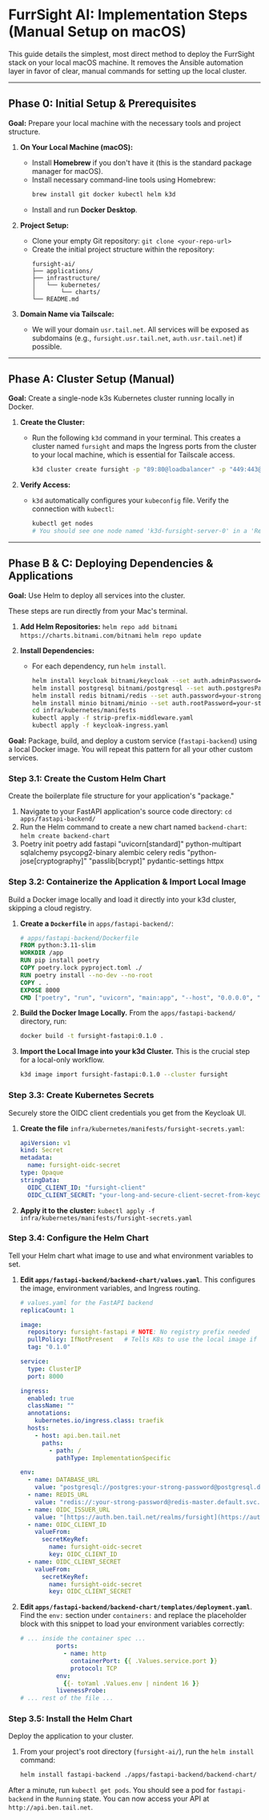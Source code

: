 # FurrSight AI: Implementation Steps (Manual Setup on macOS)

This guide details the simplest, most direct method to deploy the FurrSight stack on your local macOS machine. It removes the Ansible automation layer in favor of clear, manual commands for setting up the local cluster.

---

## Phase 0: Initial Setup & Prerequisites

**Goal:** Prepare your local machine with the necessary tools and project structure.

1.  **On Your Local Machine (macOS):**
    - Install **Homebrew** if you don't have it (this is the standard package manager for macOS).
    - Install necessary command-line tools using Homebrew:
      ```bash
      brew install git docker kubectl helm k3d
      ```
    - Install and run **Docker Desktop**.

2.  **Project Setup:**
    - Clone your empty Git repository: `git clone <your-repo-url>`
    - Create the initial project structure within the repository:
      ```
      fursight-ai/
      ├── applications/
      ├── infrastructure/
      │   └── kubernetes/
      │       └── charts/
      └── README.md
      ```

3.  **Domain Name via Tailscale:**
    - We will your domain `usr.tail.net`. All services will be exposed as subdomains (e.g., `fursight.usr.tail.net`, `auth.usr.tail.net`) if possible.

---

## Phase A: Cluster Setup (Manual)

**Goal:** Create a single-node k3s Kubernetes cluster running locally in Docker.

1.  **Create the Cluster:**
    - Run the following `k3d` command in your terminal. This creates a cluster named `fursight` and maps the Ingress ports from the cluster to your local machine, which is essential for Tailscale access.
      ```bash
      k3d cluster create fursight -p "89:80@loadbalancer" -p "449:443@loadbalancer"
      ```

2.  **Verify Access:**
    - `k3d` automatically configures your `kubeconfig` file. Verify the connection with `kubectl`:
      ```bash
      kubectl get nodes
      # You should see one node named 'k3d-fursight-server-0' in a 'Ready' state.
      ```

---

## Phase B & C: Deploying Dependencies & Applications

**Goal:** Use Helm to deploy all services into the cluster.

These steps are run directly from your Mac's terminal.

1.  **Add Helm Repositories:**
    `helm repo add bitnami https://charts.bitnami.com/bitnami`
    `helm repo update`

2.  **Install Dependencies:**
    - For each dependency, run `helm install`. 
        ```bash
        helm install keycloak bitnami/keycloak --set auth.adminPassword=placeholder-password
        helm install postgresql bitnami/postgresql --set auth.postgresPassword=your-strong-password
        helm install redis bitnami/redis --set auth.password=your-strong-password
        helm install minio bitnami/minio --set auth.rootPassword=your-strong-password #needs 8 char min len
        cd infra/kubernetes/manifests
        kubectl apply -f strip-prefix-middleware.yaml
        kubectl apply -f keycloak-ingress.yaml

        ```

**Goal:** Package, build, and deploy a custom service (`fastapi-backend`) using a local Docker image. You will repeat this pattern for all your other custom services.

### Step 3.1: Create the Custom Helm Chart
Create the boilerplate file structure for your application's "package."

1.  Navigate to your FastAPI application's source code directory:
    `cd apps/fastapi-backend/`
2.  Run the Helm command to create a new chart named `backend-chart`:
    `helm create backend-chart`
3.  Poetry init 
    poetry add fastapi "uvicorn[standard]" python-multipart sqlalchemy psycopg2-binary alembic celery redis "python-jose[cryptography]" "passlib[bcrypt]" pydantic-settings httpx

### Step 3.2: Containerize the Application & Import Local Image
Build a Docker image locally and load it directly into your k3d cluster, skipping a cloud registry.

1.  **Create a `Dockerfile`** in `apps/fastapi-backend/`:
    ```dockerfile
    # apps/fastapi-backend/Dockerfile
    FROM python:3.11-slim
    WORKDIR /app
    RUN pip install poetry
    COPY poetry.lock pyproject.toml ./
    RUN poetry install --no-dev --no-root
    COPY . .
    EXPOSE 8000
    CMD ["poetry", "run", "uvicorn", "main:app", "--host", "0.0.0.0", "--port", "8000"]
    ```
2.  **Build the Docker Image Locally.** From the `apps/fastapi-backend/` directory, run:
    ```bash
    docker build -t fursight-fastapi:0.1.0 .
    ```
3.  **Import the Local Image into your k3d Cluster.** This is the crucial step for a local-only workflow.
    ```bash
    k3d image import fursight-fastapi:0.1.0 --cluster fursight
    ```

### Step 3.3: Create Kubernetes Secrets
Securely store the OIDC client credentials you get from the Keycloak UI.

1.  **Create the file** `infra/kubernetes/manifests/fursight-secrets.yaml`:
    ```yaml
    apiVersion: v1
    kind: Secret
    metadata:
      name: fursight-oidc-secret
    type: Opaque
    stringData:
      OIDC_CLIENT_ID: "fursight-client"
      OIDC_CLIENT_SECRET: "your-long-and-secure-client-secret-from-keycloak"
    ```
2.  **Apply it to the cluster:**
    `kubectl apply -f infra/kubernetes/manifests/fursight-secrets.yaml`

### Step 3.4: Configure the Helm Chart
Tell your Helm chart what image to use and what environment variables to set.

1.  **Edit `apps/fastapi-backend/backend-chart/values.yaml`**. This configures the image, environment variables, and Ingress routing.
    ```yaml
    # values.yaml for the FastAPI backend
    replicaCount: 1

    image:
      repository: fursight-fastapi # NOTE: No registry prefix needed
      pullPolicy: IfNotPresent   # Tells K8s to use the local image if the tag matches
      tag: "0.1.0"

    service:
      type: ClusterIP
      port: 8000

    ingress:
      enabled: true
      className: ""
      annotations:
        kubernetes.io/ingress.class: traefik
      hosts:
        - host: api.ben.tail.net
          paths:
            - path: /
              pathType: ImplementationSpecific
    
    env:
      - name: DATABASE_URL
        value: "postgresql://postgres:your-strong-password@postgresql.default.svc.cluster.local:5432/postgres"
      - name: REDIS_URL
        value: "redis://:your-strong-password@redis-master.default.svc.cluster.local:6379"
      - name: OIDC_ISSUER_URL
        value: "[https://auth.ben.tail.net/realms/fursight](https://auth.ben.tail.net/realms/fursight)"
      - name: OIDC_CLIENT_ID
        valueFrom:
          secretKeyRef:
            name: fursight-oidc-secret
            key: OIDC_CLIENT_ID
      - name: OIDC_CLIENT_SECRET
        valueFrom:
          secretKeyRef:
            name: fursight-oidc-secret
            key: OIDC_CLIENT_SECRET
    ```
2.  **Edit `apps/fastapi-backend/backend-chart/templates/deployment.yaml`**. Find the `env:` section under `containers:` and replace the placeholder block with this snippet to load your environment variables correctly:
    ```yaml
    # ... inside the container spec ...
              ports:
                - name: http
                  containerPort: {{ .Values.service.port }}
                  protocol: TCP
              env:
                {{- toYaml .Values.env | nindent 16 }}
              livenessProbe:
    # ... rest of the file ...
    ```

### Step 3.5: Install the Helm Chart
Deploy the application to your cluster.

1.  From your project's root directory (`fursight-ai/`), run the `helm install` command:
    ```bash
    helm install fastapi-backend ./apps/fastapi-backend/backend-chart/
    ```

After a minute, run `kubectl get pods`. You should see a pod for `fastapi-backend` in the `Running` state. You can now access your API at `http://api.ben.tail.net`.
